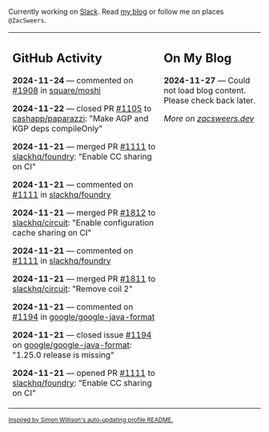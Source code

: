 Currently working on [Slack](https://slack.com/). Read [my blog](https://zacsweers.dev/) or follow me on places `@ZacSweers`.

<table><tr><td valign="top" width="60%">

## GitHub Activity
<!-- githubActivity starts -->
**2024-11-24** — commented on [#1908](https://github.com/square/moshi/pull/1908#issuecomment-2496692566) in [square/moshi](https://github.com/square/moshi)

**2024-11-22** — closed PR [#1105](https://github.com/cashapp/paparazzi/pull/1105) to [cashapp/paparazzi](https://github.com/cashapp/paparazzi): "Make AGP and KGP deps compileOnly"

**2024-11-21** — merged PR [#1111](https://github.com/slackhq/foundry/pull/1111) to [slackhq/foundry](https://github.com/slackhq/foundry): "Enable CC sharing on CI"

**2024-11-21** — commented on [#1111](https://github.com/slackhq/foundry/pull/1111#issuecomment-2492171224) in [slackhq/foundry](https://github.com/slackhq/foundry)

**2024-11-21** — merged PR [#1812](https://github.com/slackhq/circuit/pull/1812) to [slackhq/circuit](https://github.com/slackhq/circuit): "Enable configuration cache sharing on CI"

**2024-11-21** — commented on [#1111](https://github.com/slackhq/foundry/pull/1111#issuecomment-2492164641) in [slackhq/foundry](https://github.com/slackhq/foundry)

**2024-11-21** — merged PR [#1811](https://github.com/slackhq/circuit/pull/1811) to [slackhq/circuit](https://github.com/slackhq/circuit): "Remove coil 2"

**2024-11-21** — commented on [#1194](https://github.com/google/google-java-format/issues/1194#issuecomment-2492135344) in [google/google-java-format](https://github.com/google/google-java-format)

**2024-11-21** — closed issue [#1194](https://github.com/google/google-java-format/issues/1194) on [google/google-java-format](https://github.com/google/google-java-format): "1.25.0 release is missing"

**2024-11-21** — opened PR [#1111](https://github.com/slackhq/foundry/pull/1111) to [slackhq/foundry](https://github.com/slackhq/foundry): "Enable CC sharing on CI"
<!-- githubActivity ends -->
</td><td valign="top" width="40%">

## On My Blog
<!-- blog starts -->
**2024-11-27** — Could not load blog content. Please check back later.
<!-- blog ends -->
_More on [zacsweers.dev](https://zacsweers.dev/)_
</td></tr></table>

<sub><a href="https://simonwillison.net/2020/Jul/10/self-updating-profile-readme/">Inspired by Simon Willison's auto-updating profile README.</a></sub>